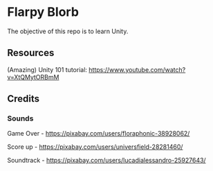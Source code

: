 # Flarpy Blorb

The objective of this repo is to learn Unity.

## Resources

(Amazing) Unity 101 tutorial: https://www.youtube.com/watch?v=XtQMytORBmM

## Credits

### Sounds
Game Over - https://pixabay.com/users/floraphonic-38928062/

Score up - https://pixabay.com/users/universfield-28281460/

Soundtrack - https://pixabay.com/users/lucadialessandro-25927643/
